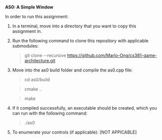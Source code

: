 **AS0: A Simple Window**

In order to run this assignment:

1. In a terminal, move into a directory that you want to copy this assignment in.

1. Run the following command to clone this repository with applicable submodules:

    > git clone --recursive https://github.com/Marlo-Ong/cs381-game-architecture.git

1. Move into the as0 build folder and compile the as0.cpp file:

    > cd as0/build

    > cmake ..

    > make

1. If it compiled successfully, an executable should be created, which you can run with the following command:

    > ./as0

1. To enumerate your controls (if applicable): [NOT APPICABLE]